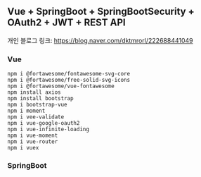 ## Vue + SpringBoot + SpringBootSecurity + OAuth2 + JWT + REST API

개인 블로그 링크: https://blog.naver.com/dktmrorl/222688441049

### Vue
```
npm i @fortawesome/fontawesome-svg-core  
npm i @fortawesome/free-solid-svg-icons  
npm i @fortawesome/vue-fontawesome  
npm install axios  
npm install bootstrap  
npm i bootstrap-vue  
npm i moment  
npm i vee-validate  
npm i vue-google-oauth2  
npm i vue-infinite-loading  
npm i vue-moment  
npm i vue-router  
npm i vuex
```

### SpringBoot

